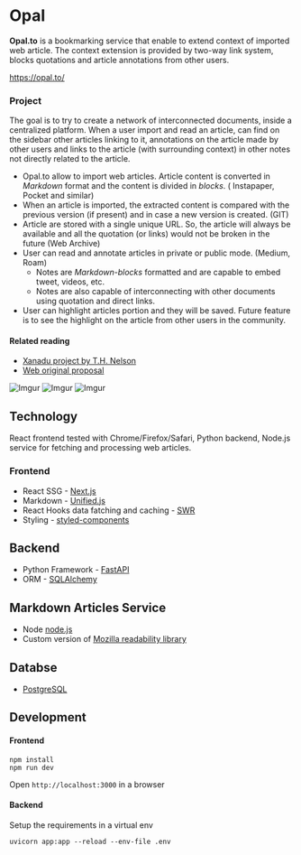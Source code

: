 # Opal

**Opal.to** is a bookmarking service that enable to extend context of imported web article. The context extension is provided by two-way link system, blocks quotations and article annotations from other users.

https://opal.to/

### Project

The goal is to try to create a network of interconnected documents, inside a centralized platform. When a user import and read an article, can find on the sidebar  other articles linking to it, annotations on the article made by other users and links to the article (with surrounding context) in other notes not directly related to the article.

- Opal.to allow to import web articles. Article content is converted in *Markdown* format and the content is divided in *blocks*. ( Instapaper, Pocket and similar)
- When an article is imported, the extracted content is compared with the previous version (if present) and in case a new version is created. (GIT)
- Article are stored with a single unique URL. So, the article will always be available and all the quotation (or links) would not be broken in the future (Web Archive)
- User can read and annotate articles in private or public mode. (Medium, Roam)
  - Notes are *Markdown-blocks* formatted and are capable to embed tweet, videos, etc.
  - Notes are also capable of interconnecting with other documents using quotation and direct links.
- User can highlight articles portion and they will be saved. Future feature is to see the highlight on the article from other users in the community.

#### Related reading

- [Xanadu project by T.H. Nelson](https://www.xanadu.net/NOWMORETHANEVER/XuSum99.html)
- [Web original proposal](https://www.w3.org/History/1989/proposal.html)

![Imgur](https://imgur.com/iBOz5bf.png)
![Imgur](https://imgur.com/6bXtky8.png)
![Imgur](https://imgur.com/jl98SC8.png)

## Technology

React frontend tested with Chrome/Firefox/Safari, Python backend, Node.js service for fetching and processing web articles.

### Frontend
- React SSG - [Next.js](https://nextjs.org/)
- Markdown - [Unified.js](https://unifiedjs.com/)
- React Hooks data fatching and caching - [SWR](https://swr.vercel.app/)
- Styling - [styled-components](https://styled-components.com/)

## Backend
- Python Framework - [FastAPI](https://fastapi.tiangolo.com/)
- ORM - [SQLAlchemy](https://www.sqlalchemy.org/)

## Markdown Articles Service
- Node [node.js](https://nodejs.org/en/)
- Custom version of [Mozilla readability library](https://github.com/mozilla/readability)

## Databse
- [PostgreSQL](https://www.postgresql.org/)

## Development

#### Frontend
```
npm install
npm run dev
```
Open `http://localhost:3000` in a browser

#### Backend
Setup the requirements in a virtual env
```
uvicorn app:app --reload --env-file .env
```
